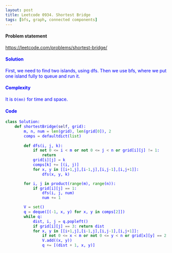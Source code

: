 ```yaml
---
layout: post
title: Leetcode 0934. Shortest Bridge
tags: [bfs, graph, connected components]
---
```


#### Problem statement

<a href="https://leetcode.com/problems/shortest-bridge/"> <font color = blue>https://leetcode.com/problems/shortest-bridge/

#### Solution
First, we need to find two islands, using dfs. Then we use bfs, where we put one island fully to queue and run it.

#### Complexity
It is `O(mn)` for time and space.

#### Code
```python
class Solution:
    def shortestBridge(self, grid):
        m, n, num = len(grid), len(grid[0]), 2
        comps = defaultdict(list)
        
        def dfs(i, j, k):
            if not 0 <= i < m or not 0 <= j < n or grid[i][j] != 1:
                return
            grid[i][j] = k
            comps[k] += [(i, j)]
            for x, y in [[i+1,j],[i-1,j],[i,j-1],[i,j+1]]:
                dfs(x, y, k)

        for i, j in product(range(m), range(n)):
            if grid[i][j] == 1:
                dfs(i, j, num)
                num += 1

        V = set()
        q = deque([(-1, x, y) for x, y in comps[2]])
        while q:
            dist, i, j = q.popleft()
            if grid[i][j] == 3: return dist
            for x, y in [[i+1,j],[i-1,j],[i,j-1],[i,j+1]]:
                if not 0 <= x < m or not 0 <= y < n or grid[x][y] == 2 or (x, y) in V: continue
                V.add((x, y))
                q += [(dist + 1, x, y)]
```
